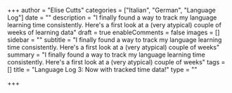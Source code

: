 +++
author = "Elise Cutts"
categories = ["Italian", "German", "Language Log"]
date = ""
description = "I finally found a way to track my language learning time consistently. Here's a first look at a (very atypical) couple of weeks of learning data"
draft = true
enableComments = false
images = []
sidebar = ""
subtitle = "I finally found a way to track my language learning time consistently. Here's a first look at a (very atypical) couple of weeks"
summary = "I finally found a way to track my language learning time consistently. Here's a first look at a (very atypical) couple of weeks"
tags = []
title = "Language Log 3: Now with tracked time data!"
type = ""

+++
